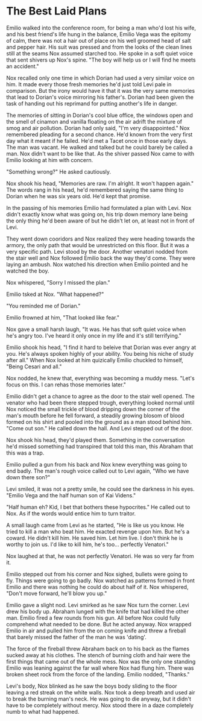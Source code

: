 # The Best Laid Plans

Emilio walked into the conference room, for being a man who'd lost his wife, and his best friend's life hung in the balance, Emilio Vega was the epitomy of calm, there was not a hair out of place on his well groomed head of salt and pepper hair.  His suit was pressed and from the looks of the clean lines still at the seams Nox assumed starched too.  He spoke in a soft quiet voice that sent shivers up Nox's spine.  "The boy will help us or I will find he meets an accident."

Nox recalled only one time in which Dorian had used a very similar voice on him.  It made every those fresh memories he'd just told Levi pale in comparison.  But the irony would have it that it was the very same memories that lead to Dorian's voice mirroring his father's.  Dorian had been given the task of handing out his reprimand for putting another's life in danger.  

The memories of sitting in Dorian's cool blue office, the windows open and the smell of cinamon and vanilla floating on the air adrift the mixture of smog and air pollution.  Dorian had only said, "I'm very disappointed."  Nox remembered pleading for a second chance. He'd known from the very first day what it meant if he failed.  He'd met a Tacet once in those early days.  The man was vacant.  He walked and talked but he could barely be called a man.  Nox didn't want to be like that.  As the shiver passed Nox came to with Emilio looking at him with concern.

"Something wrong?"  He asked cautiously.

Nox shook his head, "Memories are raw.  I'm alright.  It won't happen again."  The words rang in his head, he'd remembered saying the same thing to Dorian when he was six years old.  He'd kept that promise.

In the passing of his memories Emilio had formulated a plan with Levi.  Nox didn't exactly know what was going on, his trip down memory lane being the only thing he'd been aware of but he didn't let on, at least not in front of Levi.

They went down cooridors and Nox realized they were heading towards the armory, the only path that would be unrestricted on this floor.  But it was a very specific path.  Levi stood by the door.  Another venatori nodded from the stair well and Nox followed Emilio back the way they'd come.  They were laying an ambush.  Nox watched his direction when Emilio pointed and he watched the boy.

Nox whispered, "Sorry I missed the plan."

Emilio tsked at Nox.  "What happened?"

"You reminded me of Dorian."

Emilio frowned at him, "That looked like fear."

Nox gave a small harsh laugh, "It was.  He has that soft quiet voice when he's angry too.  I've heard it only once in my life and it's still terrifying."

Emilio shook his head, "I find it hard to beleive that Dorian was ever angry at you.  He's always spoken highly of your ability. You being his niche of study after all."  When Nox looked at him quizically Emilio chuckled to himself, "Being Cesari and all."

Nox nodded, he knew that, everything was becoming a muddy mess.  "Let's focus on this.  I can rehas those memories later."  

Emilio didn't get a chance to agree as the door to the stair well opened.  The venator who had been there stepped trough, everything looked normal until Nox noticed the small trickle of blood dripping down the corner of the man's mouth before he fell forward, a steadily growing blosom of blood formed on his shirt and pooled into the ground as a man stood behind him.  "Come out son."  He called down the hall.  And Levi stepped out of the door.

Nox shook his head, they'd played them.  Something in the conversation he'd missed something had transpired that told this man, this Abraham that this was a trap.  

Emilio pulled a gun from his back and Nox knew everything was going to end badly.  The man's rough voice called out to Levi again, "Who we have down there son?"

Levi smiled, it was not a pretty smile, he could see the darkness in his eyes.  "Emilio Vega and the half human son of Kai Videns."

"Half human eh?  Kid, I bet that bothers these hypocrites."  He called out to Nox.  As if the words would entice him to turn traitor.  

A small laugh came from Levi as he started, "He is like us you know.  He tried to kill a man who beat him.  He exacted revenge upon him.  But he's a coward.  He didn't kill him.  He saved him.  Let him live.  I don't think he is worthy to join us.  I'd like to kill him, he's too... perfectly Venatori."

Nox laughed at that, he was not perfectly Venatori.  He was so very far from it.

Emilio stepped out from his corner and Nox sighed, bullets were going to fly.  Things were going to go badly.  Nox watched as patterns formed in front Emilio and there was nothing he could do about half of it.  Nox whispered, "Don't move forward, he'll blow you up."

Emilio gave a slight nod.  Levi smirked as he saw Nox turn the corner.  Levi drew his body up.  Abraham lunged with the knife that had killed the other man.  Emilio fired a few rounds from his gun.  All before Nox could fully comprehend what needed to be done.  But he acted anyway.  Nox wrapped Emilio in air and pulled him from the on coming knife and threw a fireball that barely missed the father of the man he was 'dating'.  

The force of the fireball threw Abraham back on to his back as the flames sucked away at his clothes.  The stench of burning cloth and hair were the first things that came out of the whole mess.  Nox was the only one standing Emilio was leaning against the far wall where Nox had flung him.  There was broken sheet rock from the force of the landing.  Emilio nodded, "Thanks."

Levi's body, Nox blinked as he saw the boys body sliding to the floor leaving a red streak on the white walls.  Nox took a deep breath and used air to break the burning man's neck.  He was going to die anyway, but it didn't have to be completely without mercy.  Nox stood there in a daze completely numb to what had happened.